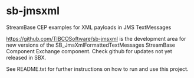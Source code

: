 sb-jmsxml
=========

StreamBase CEP examples for XML payloads in JMS TextMessages

https://github.com/TIBCOSoftware/sb-jmsxml is the development area for
new versions of the SB_JmsXmlFormattedTextMessages StreamBase Component
Exchange component. Check github for updates not yet released in SBX.

See README.txt for further instructions on how to run and use this
project.

